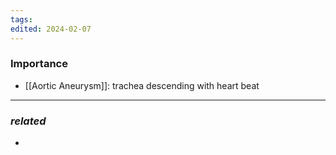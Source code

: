 ```yaml
---
tags: 
edited: 2024-02-07
---
```

### Importance
- [[Aortic Aneurysm]]: trachea descending with heart beat 

---
### *related*
- 